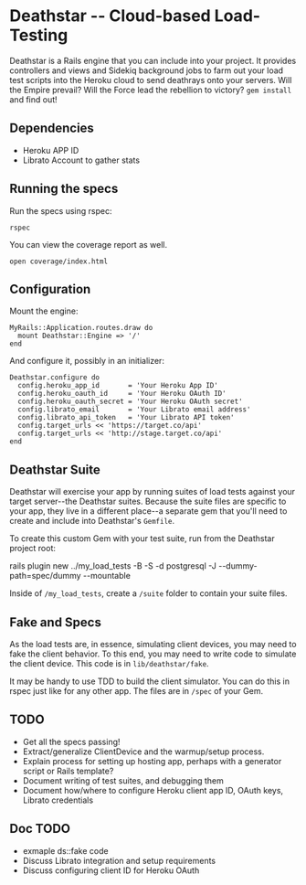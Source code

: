 # Deathstar -- Cloud-based Load-Testing

Deathstar is a Rails engine that you can include into your project. It
provides controllers and views and Sidekiq background jobs to farm out
your load test scripts into the Heroku cloud to send deathrays onto
your servers. Will the Empire prevail? Will the Force lead the rebellion
to victory? `gem install` and find out!

## Dependencies

* Heroku APP ID
* Librato Account to gather stats

## Running the specs

Run the specs using rspec:

    rspec

You can view the coverage report as well.

    open coverage/index.html

## Configuration

Mount the engine:

    MyRails::Application.routes.draw do
      mount Deathstar::Engine => '/'
    end

And configure it, possibly in an initializer:

    Deathstar.configure do
      config.heroku_app_id       = 'Your Heroku App ID'
      config.heroku_oauth_id     = 'Your Heroku OAuth ID'
      config.heroku_oauth_secret = 'Your Heroku OAuth secret'
      config.librato_email       = 'Your Librato email address'
      config.librato_api_token   = 'Your Librato API token'
      config.target_urls << 'https://target.co/api'
      config.target_urls << 'http://stage.target.co/api'
    end

## Deathstar Suite

Deathstar will exercise your app by running suites of load tests against your target
server--the Deathstar suites. Because the suite files are specific to your app,
they live in a different place--a separate gem that you'll need to create and include
into Deathstar's `Gemfile`.

To create this custom Gem with your test suite, run from the Deathstar project root:

   rails plugin new ../my_load_tests -B -S -d postgresql -J --dummy-path=spec/dummy --mountable

Inside of `/my_load_tests`, create a `/suite` folder to contain your suite files.

## Fake and Specs

As the load tests are, in essence, simulating client devices, you may need to fake the
client behavior. To this end, you may need to write code to simulate the client device.
This code is in `lib/deathstar/fake`.

It may be handy to use TDD to build the client simulator. You can do this in rspec just
like for any other app. The files are in `/spec` of your Gem.

## TODO

* Get all the specs passing!
* Extract/generalize ClientDevice and the warmup/setup process.
* Explain process for setting up hosting app, perhaps with a generator script or Rails template?
* Document writing of test suites, and debugging them
* Document how/where to configure Heroku client app ID, OAuth keys, Librato credentials

## Doc TODO

* exmaple ds::fake code
* Discuss Librato integration and setup requirements
* Discuss configuring client ID for Heroku OAuth

